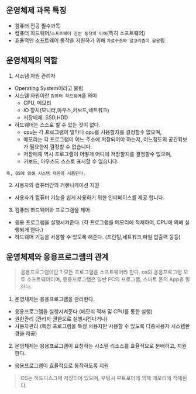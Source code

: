 ## 운영체제 과목 특징

- 컴퓨터 전공 필수과목
- 컴퓨터 하드웨어/`소프트웨어 전반 동작의 이해`(특히 소프트웨어)
- 효율적인 소프트웨어 동작을 지원하기 위해 `자료구조와 알고리즘이 활용`됨

## 운영체제의 역할

1. 시스템 자원 관리자

- Operating System이라고 불림
- 시스템 자원이란 `컴퓨터 하드웨어`를 의미
    - CPU, 메모리
    - IO 장치(모니터,마우스,키보드,네트워크)
    - 저장매체: SSD,HDD
- 하드웨어는 스스로 할 수 있는 것이 없다.
  - cpu는 각 프로그램이 얼마나 cpu를 사용할지를 결정할수 없으며, 
  - 메모리는 각 프로그램이 어느 주소에 저장되어야 하는지, 어느정도의 공간확보가 필요한지 결정할 수 없습니다.
  - 저장매체 역시 프로그램이 어떻게 어디에 저장할지를 결정할수 없으며, 
  - 키보드, 마우스도 스스로 표시할 수 없습니다.

`즉, OS에 의해 시스템 자원이 사용된다.`

2. 사용자와 컴퓨터간의 커뮤니케이션 지원

- 사용자가 컴퓨터 기능을 쉽게 사용하기 위한 인터페이스를 제공 합니다.

3. 컴퓨터 하드웨어와 프로그램을 제어

- 응용 프로그램을 실행시켜준다. (각 프로그램를 메모리에 적재하여, CPU에 의해 실행되게 한다.)
- 하드웨어 기능을 사용할 수 있도록 해준다. (프린팅,네트워크,파일 입출력 등등)

## 운영체제와 응용프로그램의 관계

> 응용프로그램이란 ? 
> 모든 프로그램을 소프트웨어라 한다.
> os와 응용프로그램 모두 소프트웨어이며, 응용프로그램은 일반 PC의 프로그램, 스마트 폰의 App을 말한다.

1. 운영체제는 응용프로그램을 관리한다.
 - 응용프로그램을 실행시켜준다.(메모리 적재 및 CPU를 통한 실행)
 - 권한관리 (관리자 권한으로 실행시킨다거나)
 - 사용자관리 (특정 프로그램을 특정 사용자만 사용할 수 있도록 다중사용자 시스템환경을 제공)

2. 운영체제는 응용프로그램이 요청하는 시스템 리소스를 효율적으로 분배하고, 지원한다.
 - 응용프로그램이 효율적으로 동작하도록 지원

> OS는 하드디스크에 저장되어 있으며, 부팅시 부트로더에 의해 메모리에 적재된다.


